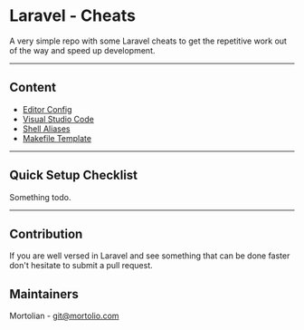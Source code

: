 # Laravel - Cheats

A very simple repo with some Laravel cheats to get the repetitive work out of the way and speed up development.

---

## Content

- [Editor Config](documentation/editorconfig.md)
- [Visual Studio Code](documentation/visual-studio-code-setup.md)
- [Shell Aliases](documentation/shell-aliases.md)
- [Makefile Template](documentation/makefile.md)

---

## Quick Setup Checklist

Something todo.

---

## Contribution

If you are well versed in Laravel and see something that can be done faster don't hesitate to submit a pull request.

## Maintainers

Mortolian - <git@mortolio.com>

